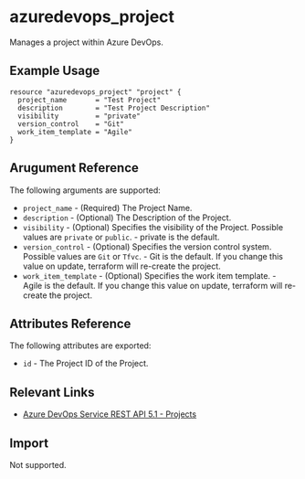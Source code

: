# azuredevops_project
Manages a project within Azure DevOps.

## Example Usage

```hcl
resource "azuredevops_project" "project" {
  project_name       = "Test Project"
  description        = "Test Project Description"
  visibility         = "private"
  version_control    = "Git"
  work_item_template = "Agile"
}
```

## Arugument Reference

The following arguments are supported:

* `project_name` - (Required) The Project Name.
* `description` - (Optional) The Description of the Project.
* `visibility` - (Optional) Specifies the visibility of the Project. Possible values are `private` or `public`. - private is the default.
* `version_control` - (Optional) Specifies the version control system. Possible values are `Git` or `Tfvc`. - Git is the default. If you change this value on update, terraform will re-create the project.
* `work_item_template` - (Optional) Specifies the work item template. - Agile is the default. If you change this value on update, terraform will re-create the project.

## Attributes Reference

The following attributes are exported:

* `id` - The Project ID of the Project.

## Relevant Links
* [Azure DevOps Service REST API 5.1 - Projects](https://docs.microsoft.com/en-us/rest/api/azure/devops/core/projects?view=azure-devops-rest-5.1)

## Import

Not supported.
